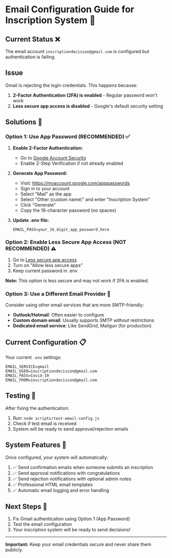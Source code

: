 # Email Configuration Guide for Inscription System 📧

## Current Status ❌
The email account `inscriptiondecision@gmail.com` is configured but authentication is failing.

## Issue
Gmail is rejecting the login credentials. This happens because:
1. **2-Factor Authentication (2FA) is enabled** - Regular password won't work
2. **Less secure app access is disabled** - Google's default security setting

## Solutions 🔧

### Option 1: Use App Password (RECOMMENDED) ✅

1. **Enable 2-Factor Authentication:**
   - Go to [Google Account Security](https://myaccount.google.com/security)
   - Enable 2-Step Verification if not already enabled

2. **Generate App Password:**
   - Visit: https://myaccount.google.com/apppasswords
   - Sign in to your account
   - Select "Mail" as the app
   - Select "Other (custom name)" and enter "Inscription System"
   - Click "Generate"
   - Copy the 16-character password (no spaces)

3. **Update .env file:**
   ```env
   EMAIL_PASS=your_16_digit_app_password_here
   ```

### Option 2: Enable Less Secure App Access (NOT RECOMMENDED) ⚠️

1. Go to [Less secure app access](https://myaccount.google.com/lesssecureapps)
2. Turn on "Allow less secure apps"
3. Keep current password in .env

**Note:** This option is less secure and may not work if 2FA is enabled.

### Option 3: Use a Different Email Provider 📨

Consider using other email services that are more SMTP-friendly:
- **Outlook/Hotmail**: Often easier to configure
- **Custom domain email**: Usually supports SMTP without restrictions
- **Dedicated email service**: Like SendGrid, Mailgun (for production)

## Current Configuration 📋

Your current `.env` settings:
```env
EMAIL_SERVICE=gmail
EMAIL_USER=inscriptiondecision@gmail.com
EMAIL_PASS=Covid-19
EMAIL_FROM=inscriptiondecision@gmail.com
```

## Testing 🧪

After fixing the authentication:
1. Run: `node scripts/test-email-config.js`
2. Check if test email is received
3. System will be ready to send approval/rejection emails

## System Features 🎯

Once configured, your system will automatically:
1. ✅ Send confirmation emails when someone submits an inscription
2. ✅ Send approval notifications with congratulations
3. ✅ Send rejection notifications with optional admin notes
4. ✅ Professional HTML email templates
5. ✅ Automatic email logging and error handling

## Next Steps 📝

1. Fix Gmail authentication using Option 1 (App Password)
2. Test the email configuration
3. Your inscription system will be ready to send decisions!

---
**Important:** Keep your email credentials secure and never share them publicly.